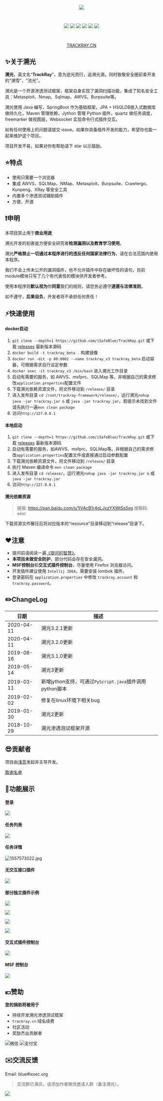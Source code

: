 
<div align="center">


![](docs/img/logo.png)

<br/>

![](https://img.shields.io/badge/KCon-%E5%85%B5%E5%99%A8%E8%B0%B1-red)
![](https://img.shields.io/badge/version-3.2.1-success)
![](https://img.shields.io/github/stars/iSafeBlue/Trackray.svg)
![](https://img.shields.io/github/forks/iSafeBlue/Trackray.svg)
![](https://img.shields.io/github/license/iSafeBlue/Trackray.svg)
![](https://img.shields.io/github/issues/iSafeBlue/Trackray.svg)    

<br/>

[TRACKRAY.CN](https://trackray.cn)

</div>


## ✨关于溯光

**溯光**，英文名“**TrackRay**”，意为逆光而行，追溯光源。同时致敬安全圈前辈开发的“溯雪”，“流光”。

溯光是一个开源渗透测试框架，框架自身实现了漏洞扫描功能，集成了知名安全工具：Metasploit、Nmap、Sqlmap、AWVS、Burpsuite等。

溯光使用 Java 编写，SpringBoot 作为基础框架，JPA + HSQLDB嵌入式数据库做持久化，Maven 管理依赖，Jython 管理 Python 插件，quartz 做任务调度，freemarker 做视图层，Websocket 实现命令行式插件交互。

如有任何使用上的问题请提交 issue。如果你具备插件开发的能力，希望你也能一起来维护这个项目。

项目开发不易，如果对你有帮助请下 star 以示鼓励。

## ⭐️特点 

- 使用只需要一个浏览器
- 集成 AWVS、SQLMap、NMap、Metasploit、Burpsuite、Crawlergo、Kunpeng、XRay 等安全工具
- 内置多个渗透测试辅助插件
- 方便、开源

## ❗️申明 

本项目禁止用于**商业用途**

溯光开发的初衷是方便安全研究者**检测漏洞以及教育学习使用**。

溯光**严格禁止一切通过本程序进行的违反任何国家法律行为**，请在合法范围内使用本程序。

我们不会上传未公开的漏洞插件，也不允许插件中存在破坏性的语句，目前module模块只写了几个有代表性的模块供开发者参考。

使用本程序则**默认视为**你**同意**我们的规则，请您务必遵守**道德与法律准则**。

如不遵守，**后果自负**，开发者将不承担任何责任！

## ⚡️快速使用 

#### docker启动
1. `git clone --depth=1 https://github.com/iSafeBlue/TrackRay.git` 或下载 [releases](https://github.com/iSafeBlue/TrackRay/releases) 最新版本源码
2. `docker build -t trackray_beta .` 构建镜像
3. `docker run -dit -p 80:8002 --name trackray_v3 trackray_beta` 启动容器，可根据需求自行设定参数
4. `docker exec -it trackray_v3 /bin/bash` 进入溯光工作目录
5. 启动有需要的服务，如 AWVS、msfprc、SQLMap 等。并根据自己的需求修改`application.properties`配置文件
6. 下载溯光依赖资源文件，将文件移动到 `/release/` 目录
7. 进入发布目录 `cd /root/trackray-framework/release/`，运行溯光`nohup java -jar trackray.jar &` 或 `java -jar trackray.jar`，若提示未找到文件请先执行一遍`mvn clean package`
8. 访问`http://127.0.0.1`

#### 本地启动
1. `git clone --depth=1 https://github.com/iSafeBlue/TrackRay.git` 或下载 [releases](https://github.com/iSafeBlue/TrackRay/releases) 最新版本源码
2. 启动有需要的服务，如AWVS、msfprc、SQLMap等。并根据自己的需求修改`application.properties`配置文件或直接通过启动参数配置
3. 下载溯光依赖资源文件，将文件移动到 `/release/` 目录
4. 执行 Maven 编译命令 `mvn clean package` 
5. 进入发布目录 `cd release/`，运行溯光`nohup java -jar trackray.jar &` 或 `java -jar trackray.jar`
6. 访问`http://127.0.0.1`


#### 溯光依赖资源

> 链接: https://pan.baidu.com/s/1lVAcB1r4gLJxzYXWtSs5xg 提取码: eexr

下载资源文件解压后将对应版本的“resource”目录移动到“release”目录下。

## ❤️注意

- 提问前请阅读一遍[《提问的智慧》](https://github.com/ryanhanwu/How-To-Ask-Questions-The-Smart-Way/blob/master/README-zh_CN.md)。
- **本项目未做安全防护**，部分代码会存在安全漏洞。
- **MSF控制台**和**交互式插件控制台**，尽量使用 Firefox 浏览器访问。
- 开发插件建议使用 `Intellij IDEA`，需要安装 lombok 插件。
- 登录密码在 `application.properties` 中修改 `trackray.account` 和 `trackray.password`。


## ✏️ChangeLog 

| 日期 | 描述  |
| ---- | ---- |
| 2020-04-11 | 溯光3.2.1更新 |
| 2020-04-11 | 溯光3.2.0更新 |
| 2019-08-16 | 溯光3.1.0更新 |
| 2019-05-14 | 溯光3更新 |
| 2019-03-11 | 新增jython支持，可通过`PyScript.java`插件调用python脚本 |
| 2019-02-02 | 修复在linux环境下相关bug |
| 2019-01-30 | 溯光2更新 |
| 2018-10-29 | 溯光渗透测试框架开源 |


## 😎贡献者

项目由[浅蓝](https://github.com/iSafeBlue)发起并主导开发。

[致谢名单](https://github.com/iSafeBlue/TrackRay/wiki/%E8%87%B4%E8%B0%A2%E5%90%8D%E5%8D%95)


## 🚀功能展示 

#### 登录

![][2]

#### 任务列表

![][4]

#### 任务详情

![1557573022.jpg][6]

#### 无交互接口插件

![][7]

#### 部分独立插件示例

![][11]

![][12]

![][13]

![][14]

#### 交互式插件控制台

![][9]

#### MSF 控制台

![](/docs/img/msf.gif)

## 💴赞助

**您的捐助将被用于**

* 持续开发溯光渗透测试框架
* ```trackray.cn```  域名续费
* 社区活动
* 奖励杰出贡献者

![微信](docs/img/wx.png) ![支付宝](docs/img/ali.png)


## ✉️交流反馈

Email: blue#ixsec.org

> 交流群已满员，请添加作者微信邀请入群（备注溯光）。

![][10]

  [1]: /docs/img/3999579642.png
  [2]: /docs/img/242398485.png
  [3]: /docs/img/4052103405.png
  [4]: /docs/img/3017849620.png
  [5]: /docs/img/4059228044.png
  [6]: /docs/img/4094571871.png
  [7]: /docs/img/1587610634.png
  [9]: /docs/img/2882579563.gif
  [10]: /docs/img/wechat.png
  [11]: /docs/img/1565838022.jpg
  [12]: /docs/img/1565838023.png
  [13]: /docs/img/1565838152.jpg
  [14]: /docs/img/1565924910.png
    
